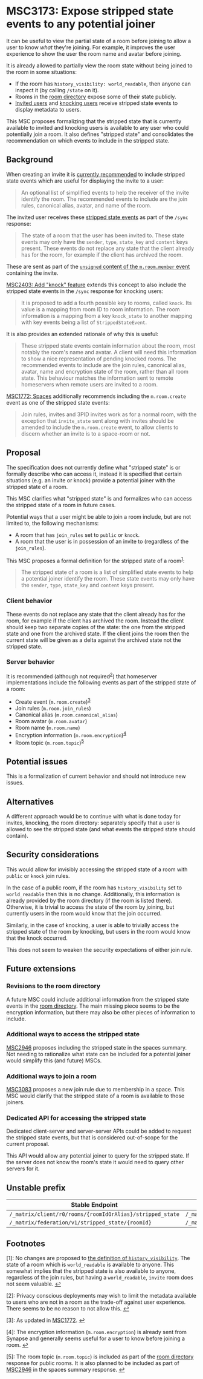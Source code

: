 # MSC3173: Expose stripped state events to any potential joiner

It can be useful to view the partial state of a room before joining to allow a user
to know *what* they're joining. For example, it improves the user experience to
show the user the room name and avatar before joining.

It is already allowed to partially view the room state without being joined to
the room in some situations:

* If the room has `history_visibility: world_readable`, then anyone can inspect
  it (by calling `/state` on it).
* Rooms in the [room directory](https://matrix.org/docs/spec/client_server/latest#get-matrix-client-r0-publicrooms)
  expose some of their state publicly.
* [Invited users](https://matrix.org/docs/spec/server_server/r0.1.4#put-matrix-federation-v2-invite-roomid-eventid)
  and [knocking users](https://github.com/matrix-org/matrix-doc/pull/2403)
  receive stripped state events to display metadata to users.

This MSC proposes formalizing that the stripped state that is currently available
to invited and knocking users is available to any user who could potentially join
a room. It also defines "stripped state" and consolidates the recommendation on
which events to include in the stripped state.

## Background

When creating an invite it is [currently recommended](https://matrix.org/docs/spec/server_server/r0.1.4#put-matrix-federation-v2-invite-roomid-eventid)
to include stripped state events which are useful for displaying the invite to a user:

> An optional list of simplified events to help the receiver of the invite identify
> the room. The recommended events to include are the join rules, canonical alias,
> avatar, and name of the room.

The invited user receives these [stripped state events](https://spec.matrix.org/unstable/client-server-api/#get_matrixclientr0sync)
as part of the `/sync` response:

> The state of a room that the user has been invited to. These state events may
> only have the `sender`, `type`, `state_key` and `content` keys present. These
> events do not replace any state that the client already has for the room, for
> example if the client has archived the room.

These are sent as part of the [`unsigned` content of the `m.room.member` event](https://spec.matrix.org/unstable/client-server-api/#mroommember)
containing the invite.

[MSC2403: Add "knock" feature](https://github.com/matrix-org/matrix-doc/pull/2403)
extends this concept to also include the stripped state events in the `/sync` response
for knocking users:

> It is proposed to add a fourth possible key to rooms, called `knock`. Its value
> is a mapping from room ID to room information. The room information is a mapping
> from a key `knock_state` to another mapping with key events being a list of
> `StrippedStateEvent`.

It is also provides an extended rationale of why this is useful:

> These stripped state events contain information about the room, most notably the
> room's name and avatar. A client will need this information to show a nice
> representation of pending knocked rooms. The recommended events to include are the
> join rules, canonical alias, avatar, name and encryption state of the room, rather
> than all room state. This behaviour matches the information sent to remote
> homeservers when remote users are invited to a room.

[MSC1772: Spaces](https://github.com/matrix-org/matrix-doc/pull/1772) additionally
recommends including the `m.room.create` event as one of the stripped state events:

> Join rules, invites and 3PID invites work as for a normal room, with the exception
> that `invite_state` sent along with invites should be amended to include the
> `m.room.create` event, to allow clients to discern whether an invite is to a
> space-room or not.

## Proposal

The specification does not currently define what "stripped state" is or formally
describe who can access it, instead it is specified that certain situations (e.g.
an invite or knock) provide a potential joiner with the stripped state of a room.

This MSC clarifies what "stripped state" is and formalizes who can access the
stripped state of a room in future cases.

Potential ways that a user might be able to join a room include, but are not
limited to, the following mechanisms:

* A room that has `join_rules` set to `public` or `knock`.
* A room that the user is in possession of an invite to (regardless of the `join_rules`).

This MSC proposes a formal definition for the stripped state of a room<sup id="a1">[1](#f1)</sup>:

> The stripped state of a room is a list of simplified state events to help a
> potential joiner identify the room. These state events may only have the
> `sender`, `type`, `state_key` and `content` keys present.

### Client behavior

These events do not replace any state that the client already has for the room,
for example if the client has archived the room. Instead the client should keep
two separate copies of the state: the one from the stripped state and one from the
archived state. If the client joins the room then the current state will be given
as a delta against the archived state not the stripped state.

### Server behavior

It is recommended (although not required<sup id="a2">[2](#f2)</sup>) that
homeserver implementations include the following events as part of the stripped
state of a room:

* Create event (`m.room.create`)<sup id="a3">[3](#f3)</sup>
* Join rules (`m.room.join_rules`)
* Canonical alias (`m.room.canonical_alias`)
* Room avatar (`m.room.avatar`)
* Room name (`m.room.name`)
* Encryption information (`m.room.encryption`)<sup id="a4">[4](#f4)</sup>
* Room topic (`m.room.topic`)<sup id="a5">[5](#f5)</sup>

## Potential issues

This is a formalization of current behavior and should not introduce new issues.

## Alternatives

A different approach would be to continue with what is done today for invites,
knocking, the room directory: separately specify that a user is allowed to see
the stripped state (and what events the stripped state should contain).

## Security considerations

This would allow for invisibly accessing the stripped state of a room with `public`
or `knock` join rules.

In the case of a public room, if the room has `history_visibility` set to `world_readable`
then this is no change. Additionally, this information is already provided by the
room directory (if the room is listed there). Otherwise, it is trivial to access
the state of the room by joining, but currently users in the room would know
that the join occurred.

Similarly, in the case of knocking, a user is able to trivially access the
stripped state of the room by knocking, but users in the room would know that
the knock occurred.

This does not seem to weaken the security expectations of either join rule.

## Future extensions

### Revisions to the room directory

A future MSC could include additional information from the stripped state events
in the [room directory](https://matrix.org/docs/spec/client_server/latest#get-matrix-client-r0-publicrooms).
The main missing piece seems to be the encryption information, but there may also
be other pieces of information to include.

### Additional ways to access the stripped state

[MSC2946](https://github.com/matrix-org/matrix-doc/pull/2946) proposes including
the stripped state in the spaces summary. Not needing to rationalize what state
can be included for a potential joiner would simplify this (and future) MSCs.

### Additional ways to join a room

[MSC3083](https://github.com/matrix-org/matrix-doc/pull/3083) proposes a new
join rule due to membership in a space. This MSC would clarify that the stripped
state of a room is available to those joiners.

### Dedicated API for accessing the stripped state

Dedicated client-server and server-server APIs could be added to request the
stripped state events, but that is considered out-of-scope for the current
proposal.

This API would allow any potential joiner to query for the stripped state. If
the server does not know the room's state it would need to query other servers
for it.

## Unstable prefix

| Stable Endpoint | Unstable Endpoint |
|---|---|
| `/_matrix/client/r0/rooms/{roomIdOrAlias}/stripped_state` | `/_matrix/client/unstable/org.matrix.msc3173/rooms/{roomIdOrAlias}/stripped_state` |
| `/_matrix/federation/v1/stripped_state/{roomId}` | `/_matrix/federation/unstable/org.matrix.msc3173/stripped_state/{roomId}` |

## Footnotes

<a id="f1"/>[1]: No changes are proposed to
[the definition of `history_visibility`](https://matrix.org/docs/spec/client_server/latest#room-history-visibility).
The state of a room which is `world_readable` is available to anyone. This somewhat
implies that the stripped state is also available to anyone, regardless of the join
rules, but having a `world_readable`, `invite` room does not seem valuable. [↩](#a1)

<a id="f2"/>[2]: Privacy conscious deployments may wish to limit the metadata
available to users who are not in a room as the trade-off against user experience.
There seems to be no reason to not allow this. [↩](#a2)

<a id="f3"/>[3]: As updated in [MSC1772](https://github.com/matrix-org/matrix-doc/pull/1772). [↩](#a3)

<a id="f4"/>[4]: The encryption information (`m.room.encryption`) is already sent
from Synapse and generally seems useful for  a user to know before joining a room.
[↩](#a4)

<a id="f5"/>[5]: The room topic (`m.room.topic`) is included as part of the
[room directory](https://matrix.org/docs/spec/client_server/latest#get-matrix-client-r0-publicrooms)
response for public rooms. It is also planned to be included as part of [MSC2946](https://github.com/matrix-org/matrix-doc/pull/2946)
in the spaces summary response. [↩](#a5)
